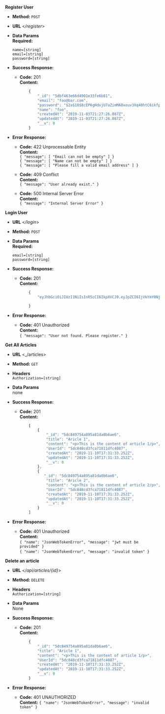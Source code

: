**Register User**

* **Method:**
    `POST` 

* **URL**
    <_/register_>

* **Data Params** <br />
    **Required:**
    
    `name=[string]` <br />
    `email=[string]` <br />
    `password=[string]` <br />

* **Success Response:**
    * **Code:** 201 <br />
        **Content:** 
        ```javascript
            {
                "_id": "5dbf463e66d4901e33fe6b81",
                "email": "foo@bar.com",
                "password": "$2a$10$8cEP6gHdxjU7aZimMA8xouv3Xq40htC6ikfpUHOdPsPWVg8IFHpzG",
                "name": "foo",
                "createdAt": "2019-11-03T21:27:26.087Z",
                "updatedAt": "2019-11-03T21:27:26.087Z",
                "__v": 0
            }
        ```

* **Error Response:**
  * **Code:** 422 Unprocessable Entity <br />
    **Content:** <br />
    `{
        "message": [
            "Email can not be empty"
        ]
    }` <br />
    `{
        "message": [
            "Name can not be empty"
        ]
    }` <br />
    `{
        "message": [
            "Please fill a valid email address"
        ]
    }` <br />

  * **Code:** 409 Conflict <br />
    **Content:** <br />
    `{
        "message": "User already exist."
    }`

  * **Code:** 500 Internal Server Error<br />
    **Content:** <br />
    `{
        "message": "Internal Server Error"
    }`


**Login User**

* **URL**
    <_/login_>

* **Method:**
    `POST` 

* **Data Params** <br />
    **Required:**
    
    `email=[string]` <br />
    `password=[string]` <br />

* **Success Response:**
    * **Code:** 201 <br />
        **Content:** 
        ```javascript
            {
                "eyJhbGciOiJIUzI1NiIsInR5cCI6IkpXVCJ9.eyJpZCI6IjVkYmY0NjNlNjZkNDkwMWUzM2ZlNmI4MSIsImVtYWlsIjoiYXNkYXNkYXNkQGFzZC5jb20iLCJpYXQiOjE1NzI4MTY1Mjl9.QPqj-wyuPI-pErO-PxDuJqe8a7gHysxRgQ8_yufcwH0"

            }
        ```

* **Error Response:**
  * **Code:** 401 Unauthorized <br />
    **Content:** <br />
    `{
        "message": "User not found. Please register."
    }`


**Get All Articles**

* **URL**
    <_/articles>
* **Method:**
    `GET` 

* **Headers** <br />
    `Authorization=[string]`

* **Data Params** <br />
    none

* **Success Response:**
    * **Code:** 201 <br />
        **Content:** 
        ```javascript
            [
                {
                    "_id": "5dc849754a895a81da0b6ae6",
                    "title": "Aricle 1",
                    "content": "<p>This is the content of article 1/p>",
                    "UserId": "5dc848cd3fca71811dfc4087",
                    "createdAt": "2019-11-10T17:31:33.252Z",
                    "updatedAt": "2019-11-10T17:31:33.252Z",
                    "__v": 0
                },
                {
                   "_id": "5dc849754a895a81da0b6ae6",
                    "title": "Aricle 2",
                    "content": "<p>This is the content of article 2/p>",
                    "UserId": "5dc848cd3fca71811dfc4087",
                    "createdAt": "2019-11-10T17:31:33.252Z",
                    "updatedAt": "2019-11-10T17:31:33.252Z",
                    "__v": 0
                }
            ]
        ```
* **Error Response:**
  * **Code:** 401 Unauthorized <br />
    **Content:** <br />
    `{
        "name": "JsonWebTokenError",
        "message": "jwt must be provided"
    }` <br />
    `{
        "name": "JsonWebTokenError",
        "message": "invalid token"
    }`


**Delete an article**

* **URL**
    <_/api/articles/{id}_>

* **Method:**
    `DELETE` 

* **Headers** <br />
    `Authorization=[string]`

* **Data Params** <br />
    None

* **Success Response:**
    * **Code:** 201 <br />
        **Content:** 
        ```javascript 
            {  
                "_id": "5dc849754a895a81da0b6ae6",
                "title": "Aricle 1",
                "content": "<p>This is the content of article 1/p>",
                "UserId": "5dc848cd3fca71811dfc4087",
                "createdAt": "2019-11-10T17:31:33.252Z",
                "updatedAt": "2019-11-10T17:31:33.252Z",
                "__v": 0 
            }  
        ```

* **Error Response:**
  * **Code:** 401 UNAUTHORIZED <br />
    **Content:** 
        `{
            "name": "JsonWebTokenError",
            "message": "invalid token"
        }`
